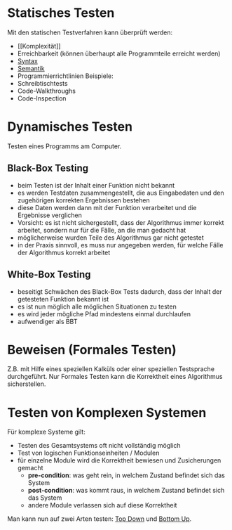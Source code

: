 # Statisches Testen

Mit den statischen Testverfahren kann überprüft werden:
- [[Komplexität]]
- Erreichbarkeit (können überhaupt alle Programmteile erreicht werden)
- [Syntax](Korrektheit.md#Syntaktische%20Fehler)
- [Semantik](Korrektheit.md#Semantische%20Fehler)
- Programmierrichtlinien
Beispiele:
- Schreibtischtests
- Code-Walkthroughs
- Code-Inspection

# Dynamisches Testen

Testen eines Programms am Computer.

## Black-Box Testing
- beim Testen ist der Inhalt einer Funktion nicht bekannt  
- es werden Testdaten zusammengestellt, die aus Eingabedaten und den zugehörigen korrekten Ergebnissen bestehen  
- diese Daten werden dann mit der Funktion verarbeitet und die Ergebnisse verglichen  
- Vorsicht: es ist nicht sichergestellt, dass der Algorithmus immer korrekt arbeitet, sondern nur für die Fälle, an die man gedacht hat  
- möglicherweise wurden Teile des Algorithmus gar nicht getestet  
- in der Praxis sinnvoll, es muss nur angegeben werden, für welche Fälle der Algorithmus korrekt arbeitet

## White-Box Testing
- beseitigt Schwächen des Black-Box Tests dadurch, dass der Inhalt der getesteten Funktion bekannt ist
- es ist nun möglich alle möglichen Situationen zu testen  
- es wird jeder mögliche Pfad mindestens einmal durchlaufen
- aufwendiger als BBT

# Beweisen (Formales Testen)

Z.B. mit Hilfe eines speziellen Kalküls oder einer speziellen Testsprache durchgeführt. Nur Formales Testen kann die Korrektheit eines Algorithmus sicherstellen.

# Testen von Komplexen Systemen

Für komplexe Systeme gilt:
- Testen des Gesamtsystems oft nicht vollständig möglich
- Test von logischen Funktionseinheiten / Modulen
- für einzelne Module wird die Korrektheit bewiesen und Zusicherungen gemacht
	- **pre-condition**: was geht rein, in welchem Zustand befindet sich das System
	- **post-condition**: was kommt raus, in welchem Zustand befindet sich das System
	- andere Module verlassen sich auf diese Korrektheit

Man kann nun auf zwei Arten testen: [Top Down](Entwurf%20von%20Algorithmen.md#Top%20Down) und [Bottom Up](Entwurf%20von%20Algorithmen.md#Bottom%20Up).
